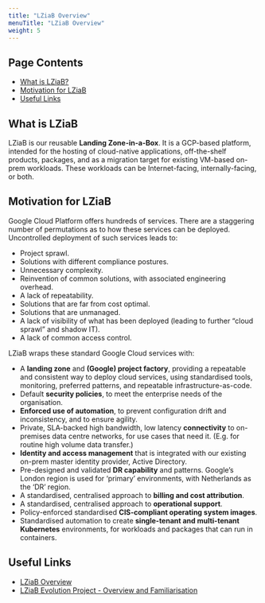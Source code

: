 ```yaml
---
title: "LZiaB Overview"
menuTitle: "LZiaB Overview"
weight: 5
---
```


## Page Contents

- [What is LZiaB?](#what-is-LZiaB)
- [Motivation for LZiaB](#motivation-for-LZiaB)
- [Useful Links](#useful-links)

## What is LZiaB

LZiaB is our reusable **Landing Zone-in-a-Box**.  It is a GCP-based platform, intended for the hosting of cloud-native applications, off-the-shelf products, packages, and as a migration target for existing VM-based on-prem workloads. These workloads can be Internet-facing, internally-facing, or both.

## Motivation for LZiaB

Google Cloud Platform offers hundreds of services.  There are a staggering number of permutations as to how these services can be deployed. Uncontrolled deployment of such services leads to:  

- Project sprawl.
- Solutions with different compliance postures.
- Unnecessary complexity.
- Reinvention of common solutions, with associated engineering overhead.
- A lack of repeatability.
- Solutions that are far from cost optimal.
- Solutions that are unmanaged.
- A lack of visibility of what has been deployed (leading to further “cloud sprawl” and shadow IT).
- A lack of common access control.

LZiaB wraps these standard Google Cloud services with:

- A **landing zone** and **(Google) project factory**, providing a repeatable and consistent way to deploy cloud services, using standardised tools, monitoring, preferred patterns, and repeatable infrastructure-as-code.
- Default **security policies**, to meet the enterprise needs of the organisation.
- **Enforced use of automation**, to prevent configuration drift and inconsistency, and to ensure agility.
- Private, SLA-backed high bandwidth, low latency **connectivity** to on-premises data centre networks, for use cases that need it.  (E.g. for routine high volume data transfer.) 
- **Identity and access management** that is integrated with our existing on-prem master identity provider, Active Directory.
- Pre-designed and validated **DR capability** and patterns.  Google’s London region is used for ‘primary’ environments, with Netherlands as the ‘DR’ region.
- A standardised, centralised approach to **billing and cost attribution**.
- A standardised, centralised approach to **operational support**.
- Policy-enforced standardised **CIS-compliant operating system images**.
- Standardised automation to create **single-tenant and multi-tenant Kubernetes** environments, for workloads and packages that can run in containers.

## Useful Links

- [LZiaB Overview](https://docs.google.com/presentation/d/1HOUBPD_6JQYMeknhn6aEf_4BhGBF8qNTw5lMlckiA8I)
- [LZiaB Evolution Project - Overview and Familiarisation](https://docs.google.com/presentation/d/1XZgoScNIjp_BL_j5Ku_1M0lerC_J8arsMLpNFeggPrg)